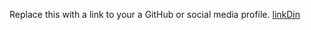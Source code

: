 Replace this with a link to your a GitHub or social media profile.
[linkDin](http://www.linkedin.com/in/devanand-j-34872721b)
